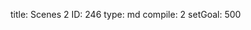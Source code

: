title:          Scenes 2
ID:             246
type:           md
compile:        2
setGoal:        500



